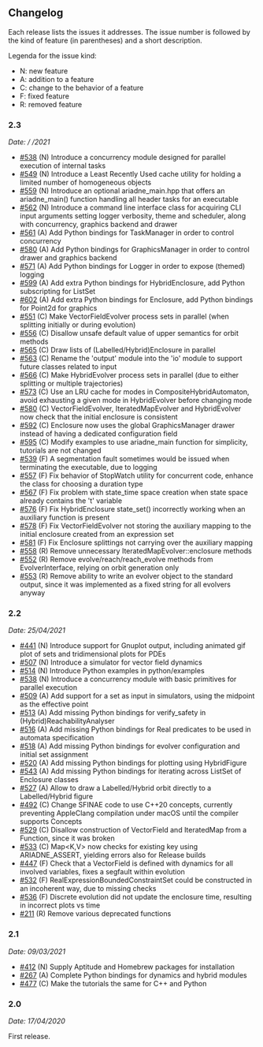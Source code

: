 ## Changelog

Each release lists the issues it addresses. The issue number is followed by the kind of feature (in parentheses) and a short description. 

Legenda for the issue kind:

- N: new feature
- A: addition to a feature
- C: change to the behavior of a feature
- F: fixed feature
- R: removed feature

### 2.3

*Date:  /  /2021*

- [#538](https://github.com/ariadne-cps/ariadne/issues/538) (N) Introduce a concurrency module designed for parallel execution of internal tasks
- [#549](https://github.com/ariadne-cps/ariadne/issues/549) (N) Introduce a Least Recently Used cache utility for holding a limited number of homogeneous objects
- [#559](https://github.com/ariadne-cps/ariadne/issues/559) (N) Introduce an optional ariadne_main.hpp that offers an ariadne_main() function handling all header tasks for an executable   
- [#562](https://github.com/ariadne-cps/ariadne/issues/562) (N) Introduce a command line interface class for acquiring CLI input arguments setting logger verbosity, theme and scheduler, along with concurrency, graphics backend and drawer  
- [#561](https://github.com/ariadne-cps/ariadne/issues/561) (A) Add Python bindings for TaskManager in order to control concurrency
- [#580](https://github.com/ariadne-cps/ariadne/issues/580) (A) Add Python bindings for GraphicsManager in order to control drawer and graphics backend
- [#571](https://github.com/ariadne-cps/ariadne/issues/571) (A) Add Python bindings for Logger in order to expose (themed) logging
- [#599](https://github.com/ariadne-cps/ariadne/issues/599) (A) Add extra Python bindings for HybridEnclosure, add Python subscripting for ListSet<HybridEnclosure> 
- [#602](https://github.com/ariadne-cps/ariadne/issues/602) (A) Add extra Python bindings for Enclosure, add Python bindings for Point2d for graphics
- [#551](https://github.com/ariadne-cps/ariadne/issues/551) (C) Make VectorFieldEvolver process sets in parallel (when splitting initially or during evolution)
- [#556](https://github.com/ariadne-cps/ariadne/issues/556) (C) Disallow unsafe default value of upper semantics for orbit methods
- [#565](https://github.com/ariadne-cps/ariadne/issues/565) (C) Draw lists of (Labelled/Hybrid)Enclosure in parallel  
- [#563](https://github.com/ariadne-cps/ariadne/issues/563) (C) Rename the 'output' module into the 'io' module to support future classes related to input  
- [#566](https://github.com/ariadne-cps/ariadne/issues/566) (C) Make HybridEvolver process sets in parallel (due to either splitting or multiple trajectories)
- [#573](https://github.com/ariadne-cps/ariadne/issues/573) (C) Use an LRU cache for modes in CompositeHybridAutomaton, avoid exhausting a given mode in HybridEvolver before changing mode
- [#580](https://github.com/ariadne-cps/ariadne/issues/580) (C) VectorFieldEvolver, IteratedMapEvolver and HybridEvolver now check that the initial enclosure is consistent
- [#592](https://github.com/ariadne-cps/ariadne/issues/592) (C) Enclosure now uses the global GraphicsManager drawer instead of having a dedicated configuration field
- [#595](https://github.com/ariadne-cps/ariadne/issues/595) (C) Modify examples to use ariadne_main function for simplicity, tutorials are not changed  
- [#539](https://github.com/ariadne-cps/ariadne/issues/539) (F) A segmentation fault sometimes would be issued when terminating the executable, due to logging
- [#557](https://github.com/ariadne-cps/ariadne/issues/557) (F) Fix behavior of StopWatch utility for concurrent code, enhance the class for choosing a duration type
- [#567](https://github.com/ariadne-cps/ariadne/issues/567) (F) Fix problem with state_time space creation when state space already contains the 't' variable
- [#576](https://github.com/ariadne-cps/ariadne/issues/576) (F) Fix HybridEnclosure state_set() incorrectly working when an auxiliary function is present
- [#578](https://github.com/ariadne-cps/ariadne/issues/578) (F) Fix VectorFieldEvolver not storing the auxiliary mapping to the initial enclosure created from an expression set
- [#581](https://github.com/ariadne-cps/ariadne/issues/581) (F) Fix Enclosure splittings not carrying over the auxiliary mapping  
- [#558](https://github.com/ariadne-cps/ariadne/issues/558) (R) Remove unnecessary IteratedMapEvolver::enclosure methods
- [#552](https://github.com/ariadne-cps/ariadne/issues/552) (R) Remove evolve/reach/reach_evolve methods from EvolverInterface, relying on orbit generation only
- [#553](https://github.com/ariadne-cps/ariadne/issues/553) (R) Remove ability to write an evolver object to the standard output, since it was implemented as a fixed string for all evolvers anyway

### 2.2

*Date: 25/04/2021*

- [#441](https://github.com/ariadne-cps/ariadne/issues/441) (N) Introduce support for Gnuplot output, including animated gif plot of sets and tridimensional plots for PDEs
- [#507](https://github.com/ariadne-cps/ariadne/issues/507) (N) Introduce a simulator for vector field dynamics
- [#514](https://github.com/ariadne-cps/ariadne/issues/514) (N) Introduce Python examples in python/examples
- [#538](https://github.com/ariadne-cps/ariadne/issues/538) (N) Introduce a concurrency module with basic primitives for parallel execution
- [#509](https://github.com/ariadne-cps/ariadne/issues/509) (A) Add support for a set as input in simulators, using the midpoint as the effective point
- [#513](https://github.com/ariadne-cps/ariadne/issues/513) (A) Add missing Python bindings for verify_safety in (Hybrid)ReachabilityAnalyser
- [#516](https://github.com/ariadne-cps/ariadne/issues/516) (A) Add missing Python bindings for Real predicates to be used in automata specification
- [#518](https://github.com/ariadne-cps/ariadne/issues/518) (A) Add missing Python bindings for evolver configuration and initial set assignment
- [#520](https://github.com/ariadne-cps/ariadne/issues/520) (A) Add missing Python bindings for plotting using HybridFigure
- [#543](https://github.com/ariadne-cps/ariadne/issues/543) (A) Add missing Python bindings for iterating across ListSet of Enclosure classes
- [#527](https://github.com/ariadne-cps/ariadne/issues/527) (A) Allow to draw a Labelled/Hybrid orbit directly to a Labelled/Hybrid figure
- [#492](https://github.com/ariadne-cps/ariadne/issues/492) (C) Change SFINAE code to use C++20 concepts, currently preventing AppleClang compilation under macOS until the compiler supports Concepts
- [#529](https://github.com/ariadne-cps/ariadne/issues/529) (C) Disallow construction of VectorField and IteratedMap from a Function, since it was broken
- [#533](https://github.com/ariadne-cps/ariadne/issues/533) (C) Map<K,V> now checks for existing key using ARIADNE_ASSERT, yielding errors also for Release builds
- [#447](https://github.com/ariadne-cps/ariadne/issues/447) (F) Check that a VectorField is defined with dynamics for all involved variables, fixes a segfault within evolution
- [#532](https://github.com/ariadne-cps/ariadne/issues/532) (F) RealExpressionBoundedConstraintSet could be constructed in an incoherent way, due to missing checks
- [#536](https://github.com/ariadne-cps/ariadne/issues/536) (F) Discrete evolution did not update the enclosure time, resulting in incorrect plots vs time  
- [#211](https://github.com/ariadne-cps/ariadne/issues/211) (R) Remove various deprecated functions

### 2.1 

*Date: 09/03/2021*

- [#412](https://github.com/ariadne-cps/ariadne/issues/412) (N) Supply Aptitude and Homebrew packages for installation
- [#267](https://github.com/ariadne-cps/ariadne/issues/267) (A) Complete Python bindings for dynamics and hybrid modules
- [#477](https://github.com/ariadne-cps/ariadne/issues/477) (C) Make the tutorials the same for C++ and Python

### 2.0

*Date: 17/04/2020*

First release.